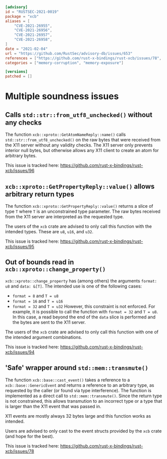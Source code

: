 ```toml
[advisory]
id = "RUSTSEC-2021-0019"
package = "xcb"
aliases = [
    "CVE-2021-26955",
    "CVE-2021-26956",
    "CVE-2021-26957",
    "CVE-2021-26958",
]
date = "2021-02-04"
url = "https://github.com/RustSec/advisory-db/issues/653"
references = ["https://github.com/rust-x-bindings/rust-xcb/issues/78", "https://github.com/rust-x-bindings/rust-xcb/issues/94", "https://github.com/rust-x-bindings/rust-xcb/issues/95", "https://github.com/rust-x-bindings/rust-xcb/issues/96"]
categories = ["memory-corruption", "memory-exposure"]

[versions]
patched = []
```

# Multiple soundness issues

## Calls `std::str::from_utf8_unchecked()` without any checks

The function `xcb::xproto::GetAtomNameReply::name()` calls
`std::str::from_utf8_unchecked()` on the raw bytes that were received from the
X11 server without any validity checks. The X11 server only prevents interior
null bytes, but otherwise allows any X11 client to create an atom for arbitrary
bytes.

This issue is tracked here: https://github.com/rust-x-bindings/rust-xcb/issues/96

## `xcb::xproto::GetPropertyReply::value()` allows arbitrary return types

The function `xcb::xproto::GetPropertyReply::value()` returns a slice of type
`T` where `T` is an unconstrained type parameter. The raw bytes received from
the X11 server are interpreted as the requested type.

The users of the `xcb` crate are advised to only call this function with the
intended types. These are `u8`, `u16`, and `u32`.

This issue is tracked here: https://github.com/rust-x-bindings/rust-xcb/issues/95

## Out of bounds read in `xcb::xproto::change_property()`

`xcb::xproto::change_property` has (among others) the arguments `format: u8` and
`data: &[T]`. The intended use is one of the following cases:
- `format = 8` and `T = u8`
- `format = 16` and `T = u16`
- `format = 32` and `T = u32`
However, this constraint is not enforced. For example, it is possible to call
the function with `format = 32` and `T = u8`. In this case, a read beyond the
end of the `data` slice is performed and the bytes are sent to the X11 server.

The users of the `xcb` crate are advised to only call this function with one of
the intended argument combinations.

This issue is tracked here: https://github.com/rust-x-bindings/rust-xcb/issues/94

## 'Safe' wrapper around `std::mem::transmute()`

The function `xcb::base::cast_event()` takes a reference to a
`xcb::base::GenericEvent` and returns a reference to an arbitrary type, as
requested by the caller (or found via type interference). The function is
implemented as a direct call to `std::mem::transmute()`. Since the return type
is not constrained, this allows transmution to an incorrect type or a type that
is larger than the X11 event that was passed in.

X11 events are mostly always 32 bytes large and this function works as intended.

Users are advised to only cast to the event structs provided by the `xcb` crate
(and hope for the best).

This issue is tracked here: https://github.com/rust-x-bindings/rust-xcb/issues/78
